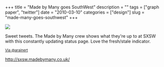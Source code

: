 +++
title = "Made by Many goes SouthWest"
description = ""
tags = ["graph paper", "twitter"]
date = "2010-03-10"
categories = ["design"]
slug = "made-many-goes-southwest"
+++


 

  <div id="screens-thumbs" class="clearfix">
    <div class="txt-center" id="design-submission"><a href="http://sxsw.madebymany.co.uk/"><img id='bluga-thumbnail-2329' class='bluga-thumbnail large' src='http://media.konigi.com/bluga/
wt4b980571f2963_large.jpg'/></a></div>  
  </div>   
<p>Sweet tweets. The Made by Many crew shows what they're up to at SXSW with this constantly updating status page. Love the fresh/stale indicator.</p>

<p><small><a href="http://twitter.com/arainert/statuses/10288009009">Via @arainert</a></small></p>

<p><a href="http://sxsw.madebymany.co.uk/">http://sxsw.madebymany.co.uk/</a></p>




